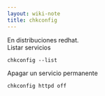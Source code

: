 ```yaml
---
layout: wiki-note
title: chkconfig
---
```

En distribuciones redhat.  
Listar servicios

    chkconfig --list

Apagar un servicio permanente

    chkconfig httpd off
